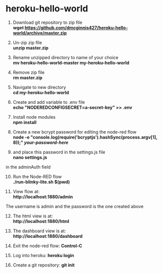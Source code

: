 # heroku-hello-world

1) Download git repository to zip file<br>
**wget https://github.com/dmcginnis427/heroku-hello-world/archive/master.zip**

2) Un-zip zip file<br>
**unzip master.zip**

3) Rename unzipped directory to name of your choice<br>
**mv heroku-hello-world-master my-heroku-hello-world**

4) Remove zip file<br>
**rm master.zip**

5) Navigate to new directory<br>
**cd my-heroku-hello-world**

6) Create and add variable to .env file<br>
**echo "NODEREDCONFIGSECRET=a-secret-key" >> .env**

7) Install node modules<br>
**npm install**

8) Create a new bcrypt password for editing the node-red flow<br>
**node -e "console.log(require('bcryptjs').hashSync(process.argv[1], 8));" *your-password-here***

9) and place this password in the settings.js file<br>
**nano settings.js**

in the adminAuth field<br>

10) Run the Node-RED flow<br>
**./run-blinky-lite.sh $(pwd)**

11) View flow at:<br>
**http://localhost:1880/admin**

The username is admin and the password is the one created above<br>

12) The html view is at:<br>
**http://localhost:1880/html**

13) The dashboard view is at:<br>
**http://localhost:1880/dashboard**

14) Exit the node-red flow:
**Control-C**

15) Log into heroku:
**heroku login**

16) Create a git repository:
**git init**
